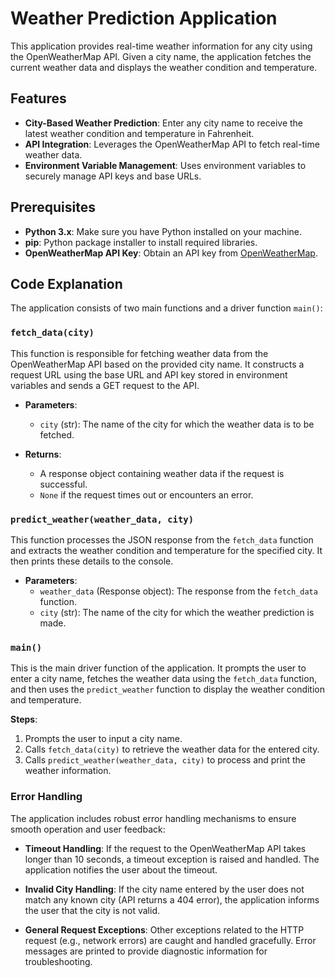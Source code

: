# Weather Prediction Application

This application provides real-time weather information for any city using the OpenWeatherMap API. Given a city name, the application fetches the current weather data and displays the weather condition and temperature.

## Features

- **City-Based Weather Prediction**: Enter any city name to receive the latest weather condition and temperature in Fahrenheit.
- **API Integration**: Leverages the OpenWeatherMap API to fetch real-time weather data.
- **Environment Variable Management**: Uses environment variables to securely manage API keys and base URLs.

## Prerequisites

- **Python 3.x**: Make sure you have Python installed on your machine.
- **pip**: Python package installer to install required libraries.
- **OpenWeatherMap API Key**: Obtain an API key from [OpenWeatherMap](https://home.openweathermap.org/users/sign_up).

## Code Explanation

The application consists of two main functions and a driver function `main()`:

### `fetch_data(city)`

This function is responsible for fetching weather data from the OpenWeatherMap API based on the provided city name. It constructs a request URL using the base URL and API key stored in environment variables and sends a GET request to the API.

- **Parameters**:
  - `city` (str): The name of the city for which the weather data is to be fetched.

- **Returns**:
  - A response object containing weather data if the request is successful.
  - `None` if the request times out or encounters an error.
 
### `predict_weather(weather_data, city)`

This function processes the JSON response from the `fetch_data` function and extracts the weather condition and temperature for the specified city. It then prints these details to the console.

- **Parameters**:
  - `weather_data` (Response object): The response from the `fetch_data` function.
  - `city` (str): The name of the city for which the weather prediction is made.
 
### `main()`

This is the main driver function of the application. It prompts the user to enter a city name, fetches the weather data using the `fetch_data` function, and then uses the `predict_weather` function to display the weather condition and temperature.

**Steps**:
1. Prompts the user to input a city name.
2. Calls `fetch_data(city)` to retrieve the weather data for the entered city.
3. Calls `predict_weather(weather_data, city)` to process and print the weather information.

### Error Handling

The application includes robust error handling mechanisms to ensure smooth operation and user feedback:

- **Timeout Handling**: If the request to the OpenWeatherMap API takes longer than 10 seconds, a timeout exception is raised and handled. The application notifies the user about the timeout.

- **Invalid City Handling**: If the city name entered by the user does not match any known city (API returns a 404 error), the application informs the user that the city is not valid.

- **General Request Exceptions**: Other exceptions related to the HTTP request (e.g., network errors) are caught and handled gracefully. Error messages are printed to provide diagnostic information for troubleshooting.


